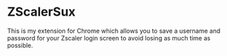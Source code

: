ZScalerSux
==========

This is my extension for Chrome which allows you to save a username and password for your Zscaler login screen to avoid losing as much time as possible.